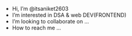 -  Hi, I’m @itsaniket2603
-  I’m interested in DSA & web DEV(FRONTEND)
-  I’m looking to collaborate on ...
-  How to reach me ...

<!---
itsaniket2603/itsaniket2603 is a ✨ special ✨ repository because its `README.md` (this file) appears on your GitHub profile.
You can click the Preview link to take a look at your changes.
--->
